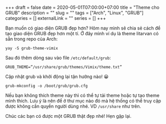 +++ 
draft = false
date = 2020-05-01T07:00:00+07:00
title = "Theme cho GRUB"
description = ""
slug = "" 
tags = ["Arch", "Linux", "GRUB"]
categories = []
externalLink = ""
series = []
+++

Bạn muốn có giao diện GRUB đẹp hơn? Hôm nay mình sẽ chia sẻ cách để tạo giao diện GRUB đẹp hơn một tí. Ở đây mình ví dụ là theme litarvan có sẵn trong repo của Arch:

```shell
yay -S grub-theme-vimix
```

Sau đó thêm dòng sau vào file `/etc/default/grub`:

```shell
GRUB_THEME=”/usr/share/grub/themes/Vimix/theme.txt”
```

Cập nhật grub và khởi động lại tận hưởng nào! 😀

```shell
grub-mkconfig -o /boot/grub/grub.cfg
```

Nếu bạn không thích theme này thì có thể tự tải theme hoặc tự tạo theme mình thích. Lưu ý là nên để ở thư mục nào đó mà hệ thống có thể truy cập được không cần quỵền người dùng nhé. VD `/usr/share` như trên.

Chúc các bạn có được một GRUB thật đẹp nhé! Hẹn gặp lại.
